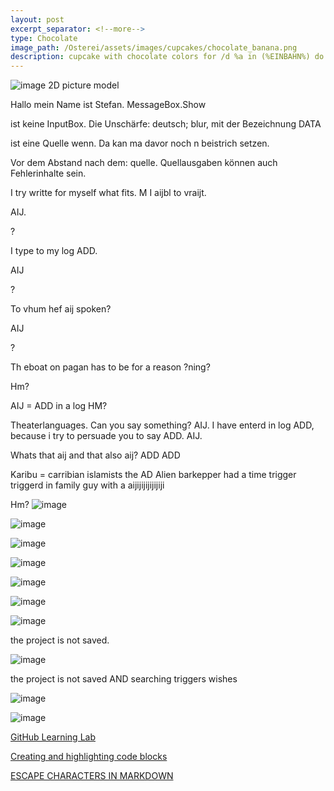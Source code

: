 ```yaml
---
layout: post
excerpt_separator: <!--more-->
type: Chocolate
image_path: /Osterei/assets/images/cupcakes/chocolate_banana.png
description: cupcake with chocolate colors for /d %a in (%EINBAHN%) do dir /b %a
---
```

![image](https://user-images.githubusercontent.com/75255909/205431353-16090c42-091d-40e7-871b-e578f7097c14.png)
2D picture model

Hallo mein Name ist Stefan.
MessageBox.Show

ist keine InputBox. Die Unschärfe: deutsch; blur,
mit der Bezeichnung DATA

ist eine Quelle wenn.
Da kan ma davor noch n beistrich setzen.

Vor dem Abstand nach dem: quelle.
Quellausgaben können auch Fehlerinhalte sein.

I try writte for myself what fits.
M I aijbl to vraijt.

AIJ.

?

I type to my log ADD.

AIJ

?

To vhum hef aij spoken?

AIJ

?

Th eboat on pagan has to be for a reason ?ning?

Hm?

AIJ = ADD in a log HM?

Theaterlanguages. Can you say something? AIJ. I have enterd in log ADD, because
i try to persuade you to say ADD. AIJ.

Whats that aij and that also aij?
ADD ADD

Karibu = carribian islamists the AD Alien barkepper had a time trigger
triggerd in family guy with a aijijijijijijiji

Hm?
![image](https://user-images.githubusercontent.com/75255909/206335689-6590c942-a2c4-488c-ae3e-6eacd31bcc94.png)

![image](https://user-images.githubusercontent.com/75255909/206336901-12c0f2ff-65a5-4004-a005-3d86c85acc60.png)

![image](https://user-images.githubusercontent.com/75255909/206337142-8882b243-51af-44b2-925d-ccd9a1973056.png)

![image](https://user-images.githubusercontent.com/75255909/206337194-d959d83d-3959-4511-aba7-623843b97ef6.png)

![image](https://user-images.githubusercontent.com/75255909/206337282-6a05734a-9f11-47e5-9fe9-0a08098c6a17.png)

![image](https://user-images.githubusercontent.com/75255909/206337329-f3e8f1b4-f346-453a-b9bd-dd31ab084a26.png)

![image](https://user-images.githubusercontent.com/75255909/206339200-aeacc9b8-dc04-405d-a1f7-ffd52a02be4b.png)

the project is not saved.

![image](https://user-images.githubusercontent.com/75255909/206339348-3908b608-8da8-4eb4-8d2e-6701366082a1.png)

the project is not saved AND searching triggers wishes

![image](https://user-images.githubusercontent.com/75255909/206339983-fe136d96-4994-481f-abf5-2e7b202d17c8.png)

![image](https://user-images.githubusercontent.com/75255909/206340043-9fbc1437-9380-4f7e-be1b-deefa12975b5.png)

[GitHub Learning Lab](https://github.com/apps/github-learning-lab)

[Creating and highlighting code blocks](https://docs.github.com/en/get-started/writing-on-github/working-with-advanced-formatting/creating-and-highlighting-code-blocks)

[ESCAPE CHARACTERS IN MARKDOWN](https://whatismarkdown.com/how-to-escape-markdown-characters/#:~:text=Markdown%20is%20not%20a%20new%20language%3B%20it%20is,common%20way%20is%20to%20use%20the%20backslash%20character.)

